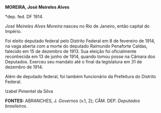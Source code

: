 **MOREIRA, José Meireles Alves**

\*dep. fed. DF 1914.

*José Meireles Alves Moreira* nasceu no Rio de Janeiro, então capital do
Império.

Foi eleito deputado federal pelo Distrito Federal em 8 de fevereiro de
1914, na vaga aberta com a morte do deputado Raimundo Penaforte Caldas,
falecido em 15 de dezembro de 1913. Sua eleição foi oficialmente
reconhecida em 13 de junho de 1914, quando tomou posse na Câmara dos
Deputados. Exerceu seu mandato até o final da legislatura em 31 de
dezembro de 1914.

Além de deputado federal, foi também funcionário da Prefeitura do
Distrito Federal.

Izabel Pimentel da Silva

**FONTES:** ABRANCHES, J. *Governos* (v.1, 2); CÂM. DEP. *Deputados
brasileiros*.
